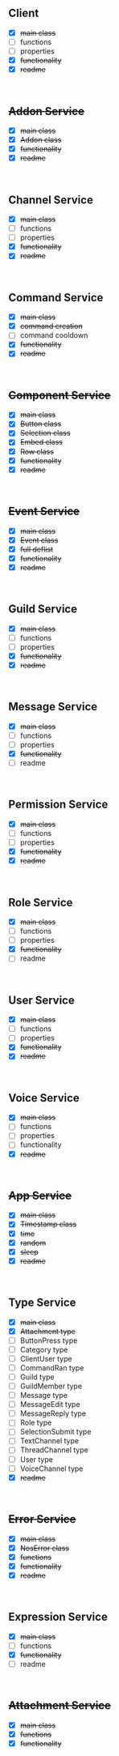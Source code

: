 ## Client
- [x] ~~main class~~
- [ ] functions
- [ ] properties
- [x] ~~functionality~~
- [x] ~~readme~~ 

<br>

## ~~Addon Service~~
- [x] ~~main class~~
- [x] ~~Addon class~~
- [x] ~~functionality~~
- [x] ~~readme~~

<br>

## Channel Service
- [x] ~~main class~~
- [ ] functions
- [ ] properties
- [x] ~~functionality~~
- [x] ~~readme~~

<br>

## Command Service
- [x] ~~main class~~
- [x] ~~command creation~~
- [ ] command cooldown
- [x] ~~functionality~~
- [x] ~~readme~~

<br>

## ~~Component Service~~
- [x] ~~main class~~
- [x] ~~Button class~~
- [x] ~~Selection class~~
- [x] ~~Embed class~~
- [x] ~~Row class~~
- [x] ~~functionality~~
- [x] ~~readme~~

<br>

## ~~Event Service~~
- [x] ~~main class~~
- [x] ~~Event class~~ 
- [x] ~~full deflist~~
- [x] ~~functionality~~
- [x] ~~readme~~

<br>

## Guild Service
- [x] ~~main class~~
- [ ] functions
- [ ] properties
- [x] ~~functionality~~
- [x] ~~readme~~

<br>

## Message Service
- [x] ~~main class~~
- [ ] functions
- [ ] properties
- [x] ~~functionality~~
- [ ] readme

<br>

## Permission Service
- [x] ~~main class~~
- [ ] functions
- [ ] properties
- [x] ~~functionality~~
- [x] ~~readme~~

<br>

## Role Service
- [x] ~~main class~~
- [ ] functions
- [ ] properties
- [x] ~~functionality~~
- [ ] readme

<br>

## User Service
- [x] ~~main class~~
- [ ] functions
- [ ] properties
- [x] ~~functionality~~
- [x] ~~readme~~

<br>

## Voice Service
- [x] ~~main class~~
- [ ] functions
- [ ] properties
- [ ] functionality
- [x] ~~readme~~

<br>

## ~~App Service~~
- [x] ~~main class~~
- [x] ~~Timestamp class~~
- [x] ~~time~~
- [x] ~~random~~
- [x] ~~sleep~~
- [x] ~~readme~~

<br>


## Type Service
- [x] ~~main class~~
- [x] ~~Attachment type~~
- [ ] ButtonPress type
- [ ] Category type
- [ ] ClientUser type
- [ ] CommandRan type
- [ ] Guild type
- [ ] GuildMember type
- [ ] Message type
- [ ] MessageEdit type
- [ ] MessageReply type
- [ ] Role type
- [ ] SelectionSubmit type
- [ ] TextChannel type
- [ ] ThreadChannel type
- [ ] User type
- [ ] VoiceChannel type
- [x] ~~readme~~

<br>


## ~~Error Service~~
- [x] ~~main class~~
- [x] ~~NosError class~~
- [x] ~~functions~~
- [x] ~~functionality~~
- [x] ~~readme~~

<br>


## Expression Service
- [x] ~~main class~~
- [ ] functions
- [x] ~~functionality~~
- [ ] readme

<br>


## ~~Attachment Service~~
- [x] ~~main class~~
- [x] ~~functions~~
- [x] ~~functionality~~

<br>
